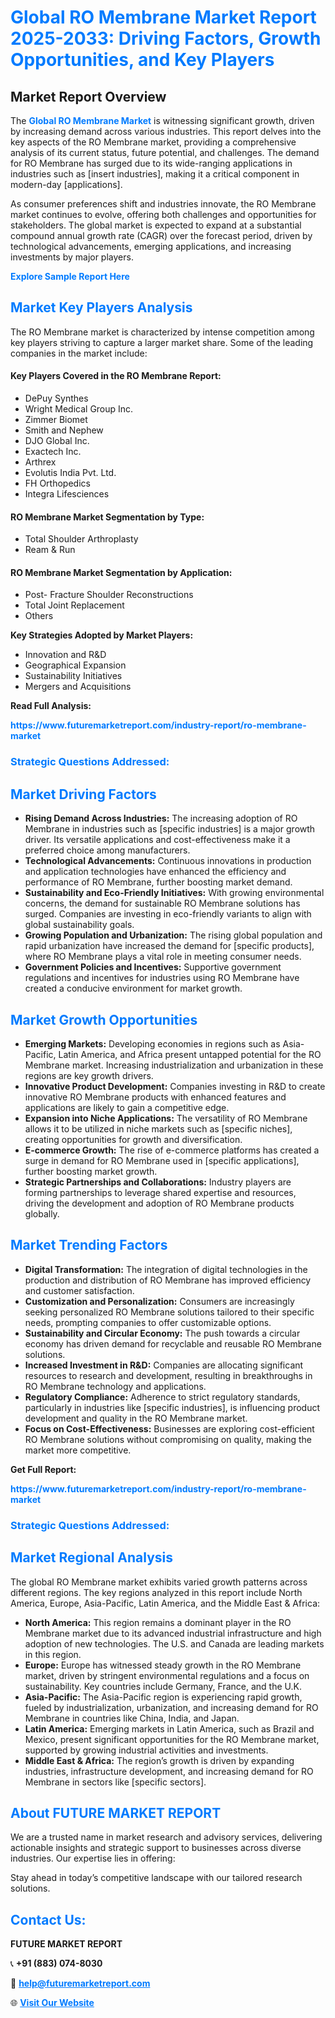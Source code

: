 <h1 style="color: #007BFF;">Global RO Membrane Market Report 2025-2033: Driving Factors, Growth Opportunities, and Key Players</h1>

<section id="overview">
<h2>Market Report Overview</h2>
<p>The <a href="https://www.futuremarketreport.com/industry-report/ro-membrane-market" style="color: #007BFF; text-decoration: none;"><strong>Global RO Membrane Market</strong></a> is witnessing significant growth, driven by increasing demand across various industries. This report delves into the key aspects of the RO Membrane market, providing a comprehensive analysis of its current status, future potential, and challenges. The demand for RO Membrane has surged due to its wide-ranging applications in industries such as [insert industries], making it a critical component in modern-day [applications].</p>
<p>As consumer preferences shift and industries innovate, the RO Membrane market continues to evolve, offering both challenges and opportunities for stakeholders. The global market is expected to expand at a substantial compound annual growth rate (CAGR) over the forecast period, driven by technological advancements, emerging applications, and increasing investments by major players.</p>
</section>

<section id="overview">
<p><a href="https://www.futuremarketreport.com/request-sample/reportId=32226" style="color: #007BFF; text-decoration: none;"><strong>Explore Sample Report Here</strong></a></p>
</section>

<section id="key-players">
<h2 style="color: #007BFF;">Market Key Players Analysis</h2>
<p>The RO Membrane market is characterized by intense competition among key players striving to capture a larger market share. Some of the leading companies in the market include:</p>
<h4>Key Players Covered in the RO Membrane Report:</h4>
<ul><li>DePuy Synthes</li><li>Wright Medical Group Inc.</li><li>Zimmer Biomet</li><li>Smith and Nephew</li><li>DJO Global Inc.</li><li>Exactech Inc.</li><li>Arthrex</li><li>Evolutis India Pvt. Ltd.</li><li>FH Orthopedics</li><li>Integra Lifesciences</li></ul>
<h4>RO Membrane Market Segmentation by Type:</h4>
<ul><li>Total Shoulder Arthroplasty</li><li>Ream &amp; Run</li></ul>

<h4>RO Membrane Market Segmentation by Application:</h4>
<ul><li>Post- Fracture Shoulder Reconstructions</li><li>Total Joint Replacement</li><li>Others</li></ul>
<p><strong>Key Strategies Adopted by Market Players:</strong></p>
<ul>
<li>Innovation and R&D</li>
<li>Geographical Expansion</li>
<li>Sustainability Initiatives</li>
<li>Mergers and Acquisitions</li>
</ul>
</section>

<section>
<p><strong>Read Full Analysis: </strong></p><a href="https://www.futuremarketreport.com/industry-report/ro-membrane-market" style="color: #007BFF; text-decoration: none;"><strong>https://www.futuremarketreport.com/industry-report/ro-membrane-market</strong></a>
<h3 style="color: #007BFF;">Strategic Questions Addressed:</h3>
</section>

<section id="driving-factors">
<h2 style="color: #007BFF;">Market Driving Factors</h2>
<ul>
<li><strong>Rising Demand Across Industries:</strong> The increasing adoption of RO Membrane in industries such as [specific industries] is a major growth driver. Its versatile applications and cost-effectiveness make it a preferred choice among manufacturers.</li>
<li><strong>Technological Advancements:</strong> Continuous innovations in production and application technologies have enhanced the efficiency and performance of RO Membrane, further boosting market demand.</li>
<li><strong>Sustainability and Eco-Friendly Initiatives:</strong> With growing environmental concerns, the demand for sustainable RO Membrane solutions has surged. Companies are investing in eco-friendly variants to align with global sustainability goals.</li>
<li><strong>Growing Population and Urbanization:</strong> The rising global population and rapid urbanization have increased the demand for [specific products], where RO Membrane plays a vital role in meeting consumer needs.</li>
<li><strong>Government Policies and Incentives:</strong> Supportive government regulations and incentives for industries using RO Membrane have created a conducive environment for market growth.</li>
</ul>
</section>

<section id="growth-opportunities">
<h2 style="color: #007BFF;">Market Growth Opportunities</h2>
<ul>
<li><strong>Emerging Markets:</strong> Developing economies in regions such as Asia-Pacific, Latin America, and Africa present untapped potential for the RO Membrane market. Increasing industrialization and urbanization in these regions are key growth drivers.</li>
<li><strong>Innovative Product Development:</strong> Companies investing in R&D to create innovative RO Membrane products with enhanced features and applications are likely to gain a competitive edge.</li>
<li><strong>Expansion into Niche Applications:</strong> The versatility of RO Membrane allows it to be utilized in niche markets such as [specific niches], creating opportunities for growth and diversification.</li>
<li><strong>E-commerce Growth:</strong> The rise of e-commerce platforms has created a surge in demand for RO Membrane used in [specific applications], further boosting market growth.</li>
<li><strong>Strategic Partnerships and Collaborations:</strong> Industry players are forming partnerships to leverage shared expertise and resources, driving the development and adoption of RO Membrane products globally.</li>
</ul>
</section>

<section id="trending-factors">
<h2 style="color: #007BFF;">Market Trending Factors</h2>
<ul>
<li><strong>Digital Transformation:</strong> The integration of digital technologies in the production and distribution of RO Membrane has improved efficiency and customer satisfaction.</li>
<li><strong>Customization and Personalization:</strong> Consumers are increasingly seeking personalized RO Membrane solutions tailored to their specific needs, prompting companies to offer customizable options.</li>
<li><strong>Sustainability and Circular Economy:</strong> The push towards a circular economy has driven demand for recyclable and reusable RO Membrane solutions.</li>
<li><strong>Increased Investment in R&D:</strong> Companies are allocating significant resources to research and development, resulting in breakthroughs in RO Membrane technology and applications.</li>
<li><strong>Regulatory Compliance:</strong> Adherence to strict regulatory standards, particularly in industries like [specific industries], is influencing product development and quality in the RO Membrane market.</li>
<li><strong>Focus on Cost-Effectiveness:</strong> Businesses are exploring cost-efficient RO Membrane solutions without compromising on quality, making the market more competitive.</li>
</ul>
</section>

<section>
<p><strong>Get Full Report: </strong></p><a href="https://www.futuremarketreport.com/industry-report/ro-membrane-market" style="color: #007BFF; text-decoration: none;"><strong>https://www.futuremarketreport.com/industry-report/ro-membrane-market</strong></a>
<h3 style="color: #007BFF;">Strategic Questions Addressed:</h3>
</section>


<section id="regional-analysis">
<h2 style="color: #007BFF;">Market Regional Analysis</h2>
<p>The global RO Membrane market exhibits varied growth patterns across different regions. The key regions analyzed in this report include North America, Europe, Asia-Pacific, Latin America, and the Middle East & Africa:</p>
<ul>
<li><strong>North America:</strong> This region remains a dominant player in the RO Membrane market due to its advanced industrial infrastructure and high adoption of new technologies. The U.S. and Canada are leading markets in this region.</li>
<li><strong>Europe:</strong> Europe has witnessed steady growth in the RO Membrane market, driven by stringent environmental regulations and a focus on sustainability. Key countries include Germany, France, and the U.K.</li>
<li><strong>Asia-Pacific:</strong> The Asia-Pacific region is experiencing rapid growth, fueled by industrialization, urbanization, and increasing demand for RO Membrane in countries like China, India, and Japan.</li>
<li><strong>Latin America:</strong> Emerging markets in Latin America, such as Brazil and Mexico, present significant opportunities for the RO Membrane market, supported by growing industrial activities and investments.</li>
<li><strong>Middle East & Africa:</strong> The region’s growth is driven by expanding industries, infrastructure development, and increasing demand for RO Membrane in sectors like [specific sectors].</li>
</ul>
</section>

<footer>
<h2 style="color: #007BFF;">About FUTURE MARKET REPORT</h2>
<p>We are a trusted name in market research and advisory services, delivering actionable insights and strategic support to businesses across diverse industries. Our expertise lies in offering:</p>

<p>Stay ahead in today’s competitive landscape with our tailored research solutions.</p>

<h2 style="color: #007BFF;">Contact Us:</h2>
<p><strong>FUTURE MARKET REPORT</strong></p>
<p>📞 <strong>+91 (883) 074-8030</strong></p>
<p>📧 <strong><a href="mailto:help@futuremarketreport.com" style="color: #007BFF;">help@futuremarketreport.com</a></strong></p>
<p>🌐 <strong><a href="https://www.futuremarketreport.com/" style="color: #007BFF;">Visit Our Website</a></strong></p>
</footer>